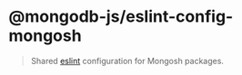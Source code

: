 # @mongodb-js/eslint-config-mongosh

> Shared [eslint][eslint] configuration for Mongosh packages.

[eslint]: https://eslint.org/
